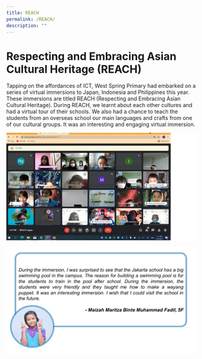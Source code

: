 ```yaml
---
title: REACH
permalink: /REACH/
description: ""
---
```


# Respecting and Embracing Asian Cultural Heritage (REACH)

Tapping on the affordances of ICT, West Spring Primary had embarked on a series of virtual immersions to Japan, Indonesia and Philippines this year. These immersions are titled REACH (Respecting and Embracing Asian Cultural Heritage). During REACH, we learnt about each other cultures and had a virtual tour of their schools. We also had a chance to teach the students from an overseas school our main languages and crafts from one of our cultural groups. It was an interesting and engaging virtual immersion.

![](/images/KP%20CCE1.jpg)

![](/images/REACH%20Reflection.jpg)